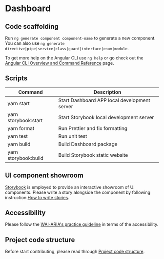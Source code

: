 # Dashboard

## Code scaffolding

Run `ng generate component component-name` to generate a new component. You can also use `ng generate directive|pipe|service|class|guard|interface|enum|module`.

To get more help on the Angular CLI use `ng help` or go check out the [Angular CLI Overview and Command Reference](https://angular.io/cli) page.

## Scripts

| Command              | Description                                   |
| -------------------- | --------------------------------------------- |
| yarn start           | Start  Dashboard APP local development server |
| yarn storybook:start | Start Storybook local development server      |
| yarn format          | Run Prettier and fix formatting               |
| yarn test            | Run unit test                                 |
| yarn build           | Build Dashboard package                       |
| yarn storybook:build | Build Storybook static website                |

## UI component showroom

[Storybook](https://storybook.js.org/) is employed to provide an interactive showroom of UI components. Please write a story alongside the component by following instruction [How to write stories](https://storybook.js.org/docs/angular/writing-stories/introduction).

## Accessibility

Please follow the [WAI-ARIA's practice guideline](https://www.w3.org/TR/wai-aria-1.1/) in terms of the accessibility.

## Project code structure

Before start contributing, please read through [Project code structure](./docs/code-structure.md).
